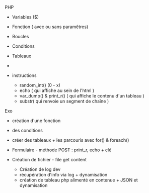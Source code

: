 PHP
- Variables ($)
- Fonction ( avec ou sans paramêtres)
- Boucles
- Conditions
- Tableaux

- <?php  ?>

- instructions
    - random_int() (0 - x)
    - echo ( qui affiche au sein de l'html )
    - var_dump() & print_r() ( qui affiche le contenu d'un tableau )
    - substr( qui renvoie un segment de chaîne )

Exo
- création d'une fonction
- des conditions 
- créer des tableaux + les parcouris avec for() & foreach()



- Formulaire - méthode POST : print_r, echo + clé
- Création de fichier - file get content
    - Création de log dev
    - récupération d'info via log + dynamisation
    - création de tableau php alimenté en contenue + JSON et dynamisation


 


